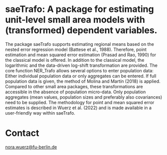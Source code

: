 # saeTrafo: A package for estimating unit-level small area models with (transformed) dependent variables.

The package saeTrafo supports estimating regional means based on the nested error regression model (Battese et al., 1988). Therefore, point estimation and mean squared error estimation (Prasad and Rao, 1990) for the classical model is offered. In addition to the classical model, the logarithmic and the data-driven log-shift transformation are provided. The core function NER_Trafo allows several options to enter population data: Either individual population data or only aggregates can be entered. If full population data is given, the method of  Molina and Martín (2018) is applied. Compared to other small area packages, these transformations are accessible in the absence of population micro-data. Only population aggregates (mean values, population sizes and preferably also covariances) need to be supplied. The methodology for point and mean squared error estimates is described in Wuerz et al. (2022) and is made available in a user-friendly way within saeTrafo.

# Contact
nora.wuerz@fu-berlin.de
